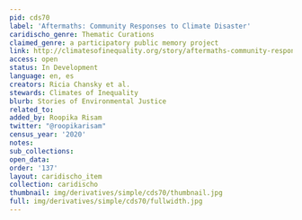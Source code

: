 ```yaml
---
pid: cds70
label: 'Aftermaths: Community Responses to Climate Disaster'
caridischo_genre: Thematic Curations
claimed_genre: a participatory public memory project
link: http://climatesofinequality.org/story/aftermaths-community-responses-to-climate-disaster/
access: open
status: In Development
language: en, es
creators: Ricia Chansky et al.
stewards: Climates of Inequality
blurb: Stories of Environmental Justice
related_to:
added_by: Roopika Risam
twitter: "@roopikarisam"
census_year: '2020'
notes:
sub_collections:
open_data:
order: '137'
layout: caridischo_item
collection: caridischo
thumbnail: img/derivatives/simple/cds70/thumbnail.jpg
full: img/derivatives/simple/cds70/fullwidth.jpg
---
```

